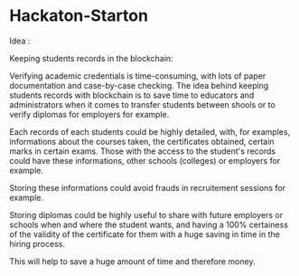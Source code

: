 # Hackaton-Starton

Idea :

Keeping students records in the blockchain:

Verifying academic credentials is time-consuming, with lots of paper documentation and case-by-case checking. The idea behind keeping students records with blockchain is to save time to educators and administrators when it comes to transfer students between shools or to verify diplomas for employers for example.

Each records of each students could be highly detailed, with, for examples, informations about the courses taken, the certificates obtained, certain marks in certain exams. Those with the access to the student's records could have these informations, other schools (colleges) or employers for example.

Storing these informations could avoid frauds in recruitement sessions for example.

Storing diplomas could be highly useful to share with future employers or schools when and where the student wants, and having a 100% certainess of the validity of the certificate for them with a huge saving in time in the hiring process.

This will help to save a huge amount of time and therefore money.


